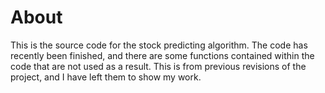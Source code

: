 # About
This is the source code for the stock predicting algorithm. 
The code has recently been finished, and there are some functions contained
within the code that are not used as a result. This is from previous revisions
of the project, and I have left them to show my work.
